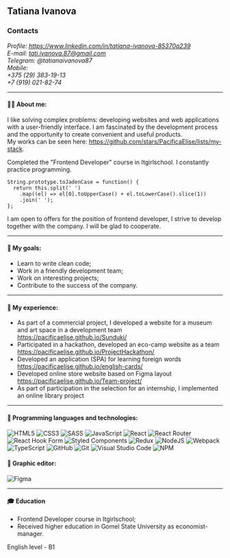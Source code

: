 ## Tatiana Ivanova

### Contacts

*Profile: https://www.linkedin.com/in/tatiana-ivanova-85370a239* \
*E-mail: tati.ivanova.87@gmail.com* \
*Telegram: @tatianaivanova87* \
*Mobile:* \
*+375 (29) 383-19-13* \
*+7 (919) 021-82-74*
___

#### 👩‍💻 About me:

I like solving complex problems: developing websites and web applications with a user-friendly interface. I am fascinated by the development process and the opportunity to create convenient and useful products.\
My works can be seen here: https://github.com/stars/PacificaElise/lists/my-stack.

Completed the "Frontend Developer" course in Itgirlschool. I constantly practice programming.

```JS
String.prototype.toJadenCase = function() {
  return this.split(' ')
    .map((el) => el[0].toUpperCase() + el.toLowerCase().slice(1))
    .join(' ');
};
```

I am open to offers for the position of frontend developer, I strive to develop together with the company. I will be glad to cooperate.
___

#### 🎯 My goals:

* Learn to write clean code;
* Work in a friendly development team;
* Work on interesting projects;
* Contribute to the success of the company.
___

#### 📔 My experience:

* As part of a commercial project, I developed a website for a museum and art space in a development team\
https://pacificaelise.github.io/Sunduki/
* Participated in a hackathon, developed an eco-camp website as a team\
https://pacificaelise.github.io/ProjectHackathon/
* Developed an application (SPA) for learning foreign words\
https://pacificaelise.github.io/english-cards/
* Developed online store website based on Figma layout\
https://pacificaelise.github.io/Team-project/
* As part of participation in the selection for an internship, I implemented an online library project 
____

#### 🧰 Programming languages and technologies:
![HTML5](https://img.shields.io/badge/html5-%23E34F26.svg?style=for-the-badge&logo=html5&logoColor=white)
![CSS3](https://img.shields.io/badge/css3-%231572B6.svg?style=for-the-badge&logo=css3&logoColor=white)
![SASS](https://img.shields.io/badge/SASS-hotpink.svg?style=for-the-badge&logo=SASS&logoColor=white)
![JavaScript](https://img.shields.io/badge/javascript-%23323330.svg?style=for-the-badge&logo=javascript&logoColor=%23F7DF1E)
![React](https://img.shields.io/badge/react-%2320232a.svg?style=for-the-badge&logo=react&logoColor=%2361DAFB)
![React Router](https://img.shields.io/badge/React_Router-CA4245?style=for-the-badge&logo=react-router&logoColor=white)
![React Hook Form](https://img.shields.io/badge/React%20Hook%20Form-%23EC5990.svg?style=for-the-badge&logo=reacthookform&logoColor=white)
![Styled Components](https://img.shields.io/badge/styled--components-DB7093?style=for-the-badge&logo=styled-components&logoColor=white)
![Redux](https://img.shields.io/badge/redux-%23593d88.svg?style=for-the-badge&logo=redux&logoColor=white)
![NodeJS](https://img.shields.io/badge/node.js-6DA55F?style=for-the-badge&logo=node.js&logoColor=white)
![Webpack](https://img.shields.io/badge/webpack-%238DD6F9.svg?style=for-the-badge&logo=webpack&logoColor=black)
![TypeScript](https://img.shields.io/badge/typescript-%23007ACC.svg?style=for-the-badge&logo=typescript&logoColor=white)
![GitHub](https://img.shields.io/badge/github-%23121011.svg?style=for-the-badge&logo=github&logoColor=white)
![Git](https://img.shields.io/badge/git-%23F05033.svg?style=for-the-badge&logo=git&logoColor=white)
![Visual Studio Code](https://img.shields.io/badge/Visual%20Studio%20Code-0078d7.svg?style=for-the-badge&logo=visual-studio-code&logoColor=white)
![NPM](https://img.shields.io/badge/NPM-%23000000.svg?style=for-the-badge&logo=npm&logoColor=white)

#### 🎨 Graphic editor:

![Figma](https://img.shields.io/badge/figma-%23F24E1E.svg?style=for-the-badge&logo=figma&logoColor=white)
___

#### 🎓 Education
* Frontend Developer course in Itgirlschool;
* Received higher education in Gomel State University as economist-manager.

English level - B1